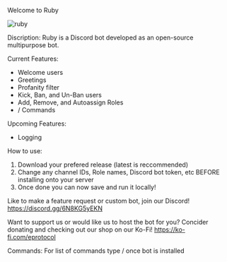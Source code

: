 Welcome to Ruby


![ruby](https://github.com/ard37880/Ruby/assets/34947107/d7d584de-f10a-4fd7-b240-d36ba9050247)

Discription:
Ruby is a Discord bot developed as an open-source multipurpose bot.

Current Features:
- Welcome users
- Greetings
- Profanity filter
- Kick, Ban, and Un-Ban users
- Add, Remove, and Autoassign Roles
- / Commands

Upcoming Features: 
- Logging

How to use:
1. Download your prefered release (latest is reccommended) 
2. Change any channel IDs, Role names, Discord bot token, etc BEFORE installing onto your server
3. Once done you can now save and run it locally!

Like to make a feature request or custom bot, join our Discord! 
https://discord.gg/6N8KG5yEKN

Want to support us or would like us to host the bot for you? Concider donating and checking out our shop on our Ko-Fi!
https://ko-fi.com/eprotocol

Commands:
For list of commands type / once bot is installed

